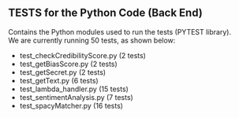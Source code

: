 ## TESTS for the Python Code (Back End)

Contains the Python modules used to run the tests (PYTEST library).<br />
We are currently running 50 tests, as shown below:
  -  test_checkCredibilityScore.py  (2 tests)<br />
  -  test_getBiasScore.py           (2 tests)<br />
  -  test_getSecret.py              (2 tests)<br />
  -  test_getText.py                (6 tests)<br />
  -  test_lambda_handler.py         (15 tests)<br />
  -  test_sentimentAnalysis.py      (7 tests)<br />
  -  test_spacyMatcher.py           (16 tests)<br />